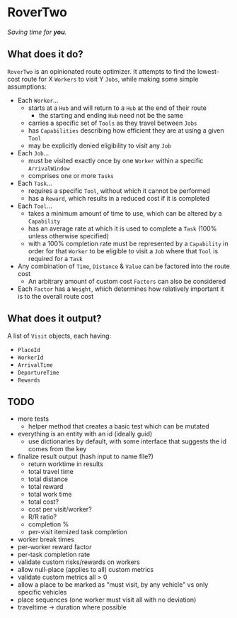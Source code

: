 # RoverTwo

_Saving time for **you**._

## What does it do?

`RoverTwo` is an opinionated route optimizer. It attempts to find the lowest-cost route for X `Workers` to visit Y `Jobs`, while making some simple assumptions:

- Each `Worker`...
  - starts at a `Hub` and will return to a `Hub` at the end of their route
    - the starting and ending `Hub` need not be the same
  - carries a specific set of `Tools` as they travel between `Jobs`
  - has `Capabilities` describing how efficient they are at using a given `Tool`
  - may be explicitly denied eligibility to visit any `Job`
- Each `Job`...
  - must be visited exactly once by one `Worker` within a specific `ArrivalWindow`
  - comprises one or more `Tasks`
- Each `Task`...
  - requires a specific `Tool`, without which it cannot be performed
  - has a `Reward`, which results in a reduced cost if it is completed
- Each `Tool`...
  - takes a minimum amount of time to use, which can be altered by a `Capability`
  - has an average rate at which it is used to complete a `Task` (100% unless otherwise specified)
  - with a 100% completion rate must be represented by a `Capability` in order for that `Worker` to be eligible to visit a `Job` where that `Tool` is required for a `Task`
- Any combination of `Time`, `Distance` & `Value` can be factored into the route cost
  - An arbitrary amount of custom cost `Factors` can also be considered
- Each `Factor` has a `Weight`, which determines how relatively important it is to the overall route cost

## What does it output?

A list of `Visit` objects, each having:

- `PlaceId`
- `WorkerId`
- `ArrivalTime`
- `DepartureTime`
- `Rewards`

## TODO

- more tests
  - helper method that creates a basic test which can be mutated
- everything is an entity with an id (ideally guid)
  - use dictionaries by default, with some interface that suggests the id comes from the key
- finalize result output (hash input to name file?)
  - return worktime in results
  - total travel time
  - total distance
  - total reward
  - total work time
  - total cost?
  - cost per visit/worker?
  - R/R ratio?
  - completion %
  - per-visit itemized task completion
- worker break times
- per-worker reward factor
- per-task completion rate
- validate custom risks/rewards on workers
- allow null-place (applies to all) custom metrics
- validate custom metrics all > 0
- allow a place to be marked as "must visit, by any vehicle" vs only specific vehicles
- place sequences (one worker must visit all with no deviation)
- traveltime -> duration where possible

